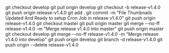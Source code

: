 git checkout develop
git pull origin develop
git checkout -b release-v1.4.0
git push origin release-v1.4.0
git add .
git commit -m "File Thumbnails Updated And Ready to setup Cron Job in release v1.4.0"
git push origin release-v1.4.0
git checkout master
git pull origin master
git merge --no-ff release-v1.4.0 -m "Merge release v1.4.0 into master"
git push origin master
git checkout develop
git merge --no-ff release-v1.4.0 -m "Merge release v1.4.0 into develop"
git push origin develop
git branch -d release-v1.4.0
git push origin --delete release-v1.4.0
